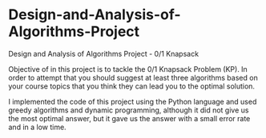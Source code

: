 # Design-and-Analysis-of-Algorithms-Project
Design and Analysis of Algorithms Project - 0/1 Knapsack

Objective of in this project is to tackle the 0/1 Knapsack Problem (KP). In order to attempt that you 
should suggest at least three algorithms based on your course topics that you think they can lead you 
to the optimal solution.

I implemented the code of this project using the Python language and used greedy algorithms and
dynamic programming, although it did not give us the most optimal answer, but it gave us
the answer with a small error rate and in a low time.
